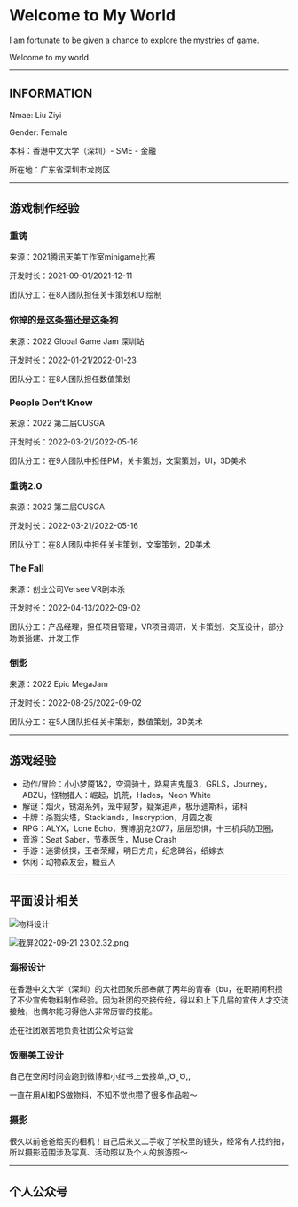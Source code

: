# **Welcome to My World**

I am fortunate to be given a chance to explore the mystries of game. 

Welcome to my world.

***

## INFORMATION

Nmae: Liu Ziyi

Gender: Female

本科：香港中文大学（深圳）- SME - 金融

所在地：广东省深圳市龙岗区

***

## 游戏制作经验

### 重铸

来源：2021腾讯天美工作室minigame比赛

开发时长：2021-09-01/2021-12-11

团队分工：在8人团队担任关卡策划和UI绘制

### 你掉的是这条猫还是这条狗

来源：2022 Global Game Jam 深圳站

开发时长：2022-01-21/2022-01-23

团队分工：在8人团队担任数值策划

### People Don‘t Know

来源：2022 第二届CUSGA

开发时长：2022-03-21/2022-05-16

团队分工：在9人团队中担任PM，关卡策划，文案策划，UI，3D美术

### 重铸2.0

来源：2022 第二届CUSGA

开发时长：2022-03-21/2022-05-16

团队分工：在8人团队中担任关卡策划，文案策划，2D美术

### The Fall

来源：创业公司Versee VR剧本杀

开发时长：2022-04-13/2022-09-02

团队分工：产品经理，担任项目管理，VR项目调研，关卡策划，交互设计，部分场景搭建、开发工作

### 倒影

来源：2022 Epic MegaJam

开发时长：2022-08-25/2022-09-02

团队分工：在5人团队担任关卡策划，数值策划，3D美术

***

## 游戏经验

- 动作/冒险：小小梦魇1&2，空洞骑士，路易吉鬼屋3，GRLS，Journey，ABZU，怪物猎人：崛起，饥荒，Hades，Neon White
- 解谜：烟火，锈湖系列，笼中窥梦，疑案追声，极乐迪斯科，诺科
- 卡牌：杀戮尖塔，Stacklands，Inscryption，月圆之夜
- RPG：ALYX，Lone Echo，赛博朋克2077，层层恐惧，十三机兵防卫圈，
- 音游：Seat Saber，节奏医生，Muse Crash
- 手游：迷雾侦探，王者荣耀，明日方舟，纪念碑谷，纸嫁衣
- 休闲：动物森友会，糖豆人

***

## 平面设计相关

![物料设计](https://s2.loli.net/2022/09/21/r9TOGUsqyzg2fp8.png)

![截屏2022-09-21 23.02.32.png](https://s2.loli.net/2022/09/21/zBoZ4AKwCJQfT3j.png)

### 海报设计

在香港中文大学（深圳）的大社团聚乐部奉献了两年的青春（bu，在职期间积攒了不少宣传物料制作经验。因为社团的交接传统，得以和上下几届的宣传人才交流接触，也偶尔能习得他人非常厉害的技能。

还在社团艰苦地负责社团公众号运营

### 饭圈美工设计

自己在空闲时间会跑到微博和小红书上去接单,,Ծ‸Ծ,,

一直在用AI和PS做物料，不知不觉也攒了很多作品啦～

### 摄影

很久以前爸爸给买的相机！自己后来又二手收了学校里的镜头，经常有人找约拍，所以摄影范围涉及写真、活动照以及个人的旅游照～

***

## 个人公众号







